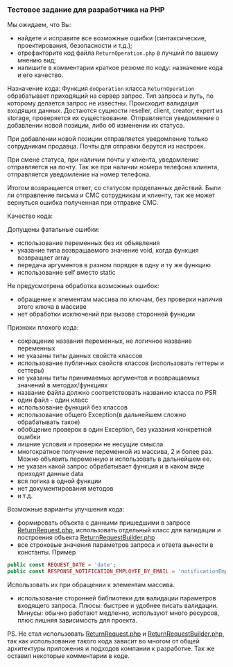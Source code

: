 ### Тестовое задание для разработчика на PHP
Мы ожидаем, что Вы:
* найдете и исправите все возможные ошибки (синтаксические, проектирования, безопасности и т.д.);
* отрефакторите код файла `ReturnOperation.php` в лучший по вашему мнению вид;
* напишите в комментарии краткое резюме по коду: назначение кода и его качество.

Назначение кода:
Функция `doOperation` класса `ReturnOperation` обрабатывает приходящий на сервер запрос. 
Тип запроса и путь, по которому делается запрос не известны. 
Происходит валидация входящих данных.
Достаются сущности reseller, client, creator, expert из storage, проверяется их существование.
Отправляется уведомление о добавлении новой позиции, либо об изменении их статуса. 

При добавлении новой позиции отправляется уведомление только сотрудникам продавца. 
Почты для отправки берутся из настроек. 

При смене статуса, при наличии почты у клиента, уведомление отправляется на почту.
Так же при наличии номера телефона клиента, отправляется уведомление на номер телефона.

Итогом возвращается ответ, со статусом проделанных действий. Были ли отправление письма и СМС сотрудникам и клиенту,
так же может вернуться ошибка полученная при отправке СМС. 

Качество кода:

Допущены фатальные ошибки:
* использование переменных без их объявления
* указание типа возвращаемого значение void, когда функция возвращает array
* передача аргументов в разном порядке в одну и ту же функцию
* использование self вместо static

Не предусмотрена обработка возможных ошибок:
* обращение к элементам массива по ключам, без проверки наличия этого ключа в массиве
* нет обработки исключений при вызове сторонней функции

Признаки плохого кода: 
* сокращение названия переменных, не логичное название переменных
* не указаны типы данных свойств классов
* использование публичных свойств классов (использовать геттеры и сеттеры)
* не указаны типы принимаемых аргументов и возвращаемых значений в методах/функциях
* название файла должно соответствовать названию класса по PSR
* один файл - один класс
* использование функций без классов
* использование общего Exception(в дальнейшем сложно обрабатывать такое)
* обобщение проверок в один Exception, без указания конкретной ошибки 
* лишние условия и проверки не несущие смысла 
* многократное получение переменной из массива, 2 и более раз. Можно объявить переменную и использовать в дальнейшем ее.
* не указан какой запрос обрабатывает функция и в каком виде приходят данные data
* вся логика в одной функции
* нет документирования методов
* и т.д.

Возможные варианты улучшения кода:
* формировать объекта с данными пришедшими в запросе [ReturnRequest.php](Request%2FReturnRequest.php), 
использовать отдельный класс для валидации и построения объекта [ReturnRequestBuilder.php](RequestBuilder%2FReturnRequestBuilder.php)
* все строковые значения параметров запроса и ответа вынести в константы. Пример 
```php
public const REQUEST_DATE = 'date';
public const RESPONSE_NOTIFICATION_EMPLOYEE_BY_EMAIL = 'notificationEmployeeByEmail';
```
Использовать их при обращении к элементам массива.
* использование сторонней библиотеки для валидации параметров входящего запроса. Плюсы: быстрее и удобнее писать валидации. 
Минусы: обычно работают медленно, используют много ресурсов, плюс лишняя зависимость для проекта. 

PS. Не стал использовать [ReturnRequest.php](Request%2FReturnRequest.php) и [ReturnRequestBuilder.php](RequestBuilder%2FReturnRequestBuilder.php),
так как использование такого кода зависит во многом от общей архитектуры приложения и подходов компании к разработке. 
Так же оставил некоторые комментарии в коде.